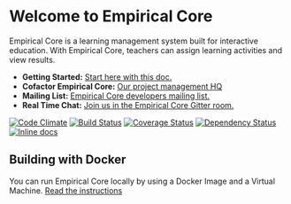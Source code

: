 # Welcome to Empirical Core

Empirical Core is a learning management system built for interactive education. With Empirical Core, teachers can assign learning activities and view results. 

- **Getting Started:** [Start here with this doc.](/Getting-Started) 
- **Cofactor Empirical Core:** [Our project management HQ](http://www.empirical.org/cofactor/teams/compass)
- **Mailing List:** [Empirical Core developers mailing list.](https://groups.google.com/forum/#!forum/empirical-compass)
- **Real Time Chat:** [Join us in the Empirical Core Gitter room.](https://gitter.im/empirical-org/Compass)

[![Code Climate](https://codeclimate.com/github/empirical-org/Compass.png)](https://codeclimate.com/github/empirical-org/Compass)
[![Build Status](https://drone.io/github.com/empirical-org/Compass/status.png)](https://drone.io/github.com/empirical-org/Compass/latest)
[![Coverage Status](https://coveralls.io/repos/empirical-org/Compass/badge.png?branch=master)](https://coveralls.io/r/empirical-org/Compass?branch=master)
[![Dependency Status](https://gemnasium.com/empirical-org/Compass.png)](https://gemnasium.com/empirical-org/Compass)
[![Inline docs](http://inch-ci.org/github/empirical-org/empirical-core.png?branch=develop)](http://inch-ci.org/github/empirical-org/empirical-core)






Building with Docker
--------

You can run Empirical Core locally by using a Docker Image and a Virtual Machine. 
[Read the instructions](/Getting-Started/Install/Install%20Guide)
